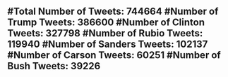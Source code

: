 #Total Number of Tweets: 744664 
#Number of Trump Tweets: 386600
#Number of Clinton Tweets: 327798
#Number of Rubio Tweets: 119940
#Number of Sanders Tweets: 102137
#Number of Carson Tweets: 60251
#Number of Bush Tweets: 39226
---
